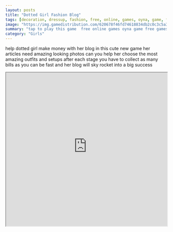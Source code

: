 ```yaml
---
layout: posts
title: "Dotted Girl Fashion Blog"
tags: [decoration, dressup, fashion, free, online, games, oyna, game, free, games, play, play, games]
image: "https://img.gamedistribution.com/620678f46fd74618834db2c0c3c5a3b4-512x384.jpeg"
summary: "tap to play this game  free online games oyna game free games play play games"
category: "Girls"
---
```


help dotted girl make money with her blog in this cute new game her articles need amazing looking photos can you help her choose the most amazing outfits and setups after each stage you have to collect as many bills as you can be fast and her blog will sky rocket into a big success

<iframe width="100%" height="480px;" src="https://html5.gamedistribution.com/620678f46fd74618834db2c0c3c5a3b4/"></iframe>